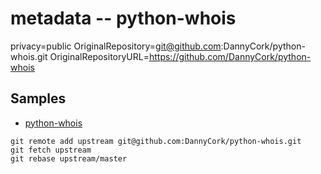 # metadata -- python-whois

privacy=public
OriginalRepository=git@github.com:DannyCork/python-whois.git
OriginalRepositoryURL=https://github.com/DannyCork/python-whois

## Samples

- [python-whois](https://github.com/serrasqueiro/python-whois)

```
git remote add upstream git@github.com:DannyCork/python-whois.git
git fetch upstream
git rebase upstream/master
```
